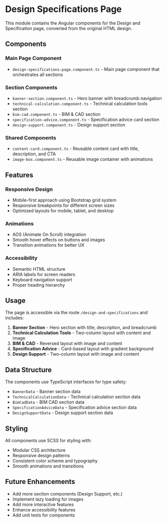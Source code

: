 # Design Specifications Page

This module contains the Angular components for the Design and Specification page, converted from the original HTML design.

## Components

### Main Page Component
- `design-specifications-page.component.ts` - Main page component that orchestrates all sections

### Section Components
- `banner-section.component.ts` - Hero banner with breadcrumb navigation
- `technical-calculation.component.ts` - Technical calculation tools section
- `bim-cad.component.ts` - BIM & CAD section
- `specification-advice.component.ts` - Specification advice card section
- `design-support.component.ts` - Design support section

### Shared Components
- `content-card.component.ts` - Reusable content card with title, description, and CTA
- `image-box.component.ts` - Reusable image container with animations

## Features

### Responsive Design
- Mobile-first approach using Bootstrap grid system
- Responsive breakpoints for different screen sizes
- Optimized layouts for mobile, tablet, and desktop

### Animations
- AOS (Animate On Scroll) integration
- Smooth hover effects on buttons and images
- Transition animations for better UX

### Accessibility
- Semantic HTML structure
- ARIA labels for screen readers
- Keyboard navigation support
- Proper heading hierarchy

## Usage

The page is accessible via the route `/design-and-specifications` and includes:

1. **Banner Section** - Hero section with title, description, and breadcrumb
2. **Technical Calculation Tools** - Two-column layout with content and image
3. **BIM & CAD** - Reversed layout with image and content
4. **Specification Advice** - Card-based layout with gradient background
5. **Design Support** - Two-column layout with image and content

## Data Structure

The components use TypeScript interfaces for type safety:

- `BannerData` - Banner section data
- `TechnicalCalculationData` - Technical calculation section data
- `BimCadData` - BIM CAD section data
- `SpecificationAdviceData` - Specification advice section data
- `DesignSupportData` - Design support section data

## Styling

All components use SCSS for styling with:
- Modular CSS architecture
- Responsive design patterns
- Consistent color scheme and typography
- Smooth animations and transitions

## Future Enhancements

- Add more section components (Design Support, etc.)
- Implement lazy loading for images
- Add more interactive features
- Enhance accessibility features
- Add unit tests for components 